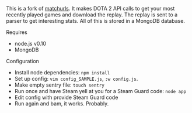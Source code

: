 This is a fork of [matchurls](https://rjackson.me/tools/matchurls). It makes DOTA 2 API calls
to get your most recently played games and download the replay. The replay is sent to a parser
to get interesting stats. All of this is stored in a MongoDB database.


Requires

* node.js v0.10
* MongoDB


Configuration

* Install node dependencies: `npm install`
* Set up config: `vim config_SAMPLE.js`, `:w config.js`.
* Make empty sentry file: `touch sentry`
* Run once and have Steam yell at you for a Steam Guard code: `node app`
* Edit config with provide Steam Guard code
* Run again and bam, it works. Probably.
